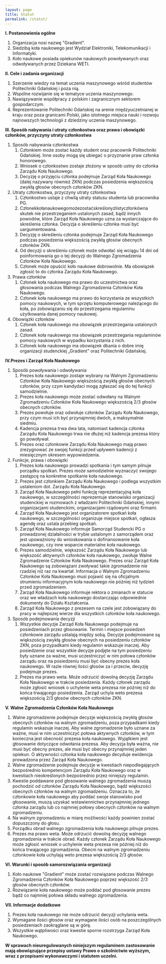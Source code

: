 ```yaml
---
layout: page
title: Statut
permalink: /statut/
---
```


**I. Postanowienia ogólne**
1. Organizacja nosi nazwę "Gradient".
2. Siedzibą koła naukowego jest Wydział Elektroniki, Telekomunikacji i Informatyki.
3. Koło naukowe posiada opiekunów naukowych powoływanych oraz odwoływanych przez Dziekana WETI.

**II. Cele i zadania organizacji**
1. Szerzenie wiedzy na temat uczenia maszynowego wśród studentów Politechniki Gdańskiej i poza nią.
2. Wspólne rozwijanie się w tematyce uczenia maszynowego.
3. Nawiązywanie współpracy z polskim i zagranicznym sektorem gospodarczym.
4. Reprezentowanie Politechniki Gdańskiej na arenie międzyuczelnianej w kraju oraz poza granicami Polski, jako istotnego miejsca nauki i rozwoju
najnowszych technologii z dziedziny uczenia maszynowego.

**III. Sposób nabywania i utraty członkostwa oraz prawa i obowiązki członków, przyczyny utraty członkostwa**
1. Sposób nabywania członkostwa
	1. Członkiem może zostać każdy student oraz pracownik Politechniki Gdańskiej. Inne osoby mogą się ubiegać o przyznanie praw członka honorowego.
	2. Wniosek o członkostwo zostaje złożony w sposób ustny do członka Zarządu Koła Naukowego.
	3. Decyzję o przyjęciu członka podejmuje Zarząd Koła Naukowego (dalej nazywany również ZKN) podczas posiedzenia większością zwykłą głosów obecnych członków ZKN.
2. Utraty członkostwa, przyczyny utraty członkostwa
	1. Członkostwo ustaje z chwilą utraty statusu studenta lub pracownika PG.
	2. Członekkołanaukowegomożezostaćskreślonyzlistyczłonkówna skutek nie przestrzeganiem ustalonych zasad, bądź innych powodów, które Zarząd Koła Naukowego uzna za wystarczające do skreślenia członka. Decyzja o skreśleniu członka musi być uargumentowana.
	3. Decyzję o skreśleniu członka podejmuje Zarząd Koła Naukowego podczas posiedzenia większością zwykłą głosów obecnych członków ZKN.
	4. Od decyzji o skreśleniu członek może odwołać się wciągu 14 dni od poinformowania go o tej decyzji do Walnego Zgromadzenia Członków Koła Naukowego.
	5. Członek może opuścić koło naukowe dobrowolnie. Ma obowiązek zgłosić to do członka Zarządu Koła Naukowego.
3. Prawa członków
	1. Członek koła naukowego ma prawo do uczestnictwa oraz głosowania podczas Walnego Zgromadzenia Członków Koła Naukowego.
	2. Członek koła naukowego ma prawo do korzystania ze wszystkich pomocy naukowych, w tym sprzętu komputerowego należącego do koła, po zobowiązaniu się do przestrzegania regulaminu użytkowania danej pomocy naukowej.
4. Obowiązki członków
	1. Członek koła naukowego ma obowiązek przestrzegania ustalonych zasad.
	2. Członek koła naukowego ma obowiązek przestrzegania regulaminów pomocy naukowych w wypadku korzystania z nich.
	3. Członek koła naukowego ma obowiązek dbania o dobre imię organizacji studenckiej „Gradient” oraz Politechniki Gdańskiej.

**IV.Prezes i Zarząd Koła Naukowego**
1. Sposób powoływania i odwoływania
	1. Prezes koła naukowego zostaje wybrany na Walnym Zgromadzeniu Członków Koła Naukowego większością zwykłą głosów obecnych członków, przy czym kandydaci mogą zgłaszać się do tej funkcji samodzielnie.
	2. Prezes koła naukowego może zostać odwołany na Walnym Zgromadzeniu Członków Koła Naukowego większością 2/3 głosów obecnych członków.
	3. Prezes powołuje oraz odwołuje członków Zarządu Koła Naukowego, przy czym musi ich być przynajmniej dwóch, a maksymalnie siedmiu.
	4. Kadencja prezesa trwa dwa lata, natomiast kadencja członka Zarządu Koła Naukowego trwa nie dłużej niż kadencja prezesa który go powoływał.
	5. Prezes oraz członkowie Zarządu Koła Naukowego mają prawo zrezygnować ze swojej funkcji przed upływem kadencji z miesięcznym okresem wypowiedzenia.
2. Funkcje, prawa i obowiązki
	1. Prezes koła naukowego prowadzi spotkania i tym samym pilnuje porządku spotkań. Prezes może samodzielnie wyznaczyć swojego zastępcę
na konkretne spotkanie koła naukowego.
	2. Prezes jest członkiem Zarządu Koła Naukowego i podlega wszystkim ustaleniom dot. Zarządu Koła Naukowego.
	3. Zarząd Koła Naukowego pełni funkcję reprezentacyjną koła naukowego, w szczególności reprezentuje stanowisko organizacji studenckiej w rozmowach z władzami Politechniki Gdańskiej, innymi organizacjami studenckimi, organizacjami rządowymi oraz firmami.
	4. Zarząd Koła Naukowego jest organizatorem spotkań koła naukowego, w szczególności organizuje miejsce spotkań, ogłasza agendę oraz ustala przebieg spotkań.
	5. Zarząd Koła Naukowego informuje Samorząd Studencki PG o prowadzonej działalności w trybie ustalonym z samorządem oraz jest upoważniony do wnioskowania o dofinansowanie koła naukowego, czy inne wsparcie materialne koła naukowego.
	6. Prezes samodzielnie, większość Zarządu Koła Naukowego lub większość aktywnych członków koła naukowego, zwołuje Walne Zgromadzenie Członków Koła Naukowego. Prezes oraz Zarząd Koła Naukowego są zobowiązani zwoływać takie zgromadzenie nie rzadziej niż raz na kwartał. Informacja o Walnym Zgromadzeniu Członków Koła Naukowego musi pojawić się na oficjalnym strumieniu informacyjnym koła naukowego nie później niż tydzień przed zgromadzeniem.
	7. Zarząd Koła Naukowego informuje rektora o zmianach w statucie oraz we władzach koła naukowego dostarczając odpowiednie dokumenty do Działu Kształcenia.
	8. Zarząd Koła Naukowego z prezesem na czele jest zobowiązany do pracy w najlepszej wierze dla wszystkich członków koła naukowego.
3. Sposób podejmowania decyzji
	1. Wszystkie decyzje Zarząd Koła Naukowego podejmuje na posiedzeniach przez głosowanie. Termin i miejsce posiedzeń członkowie zarządu ustalają między sobą. Decyzje podejmowane są większością zwykłą głosów obecnych na posiedzeniu członków ZKN, poza przypadkami kiedy regulamin wskazuje inaczej. Aby posiedzenie oraz wszystkie decyzje podjęte na tym posiedzeniu były uznane za ważne, musi uczestniczyć w nim połowa członków zarządu oraz na posiedzeniu musi być obecny prezes koła naukowego. W razie równej ilości głosów za i przeciw, decyzję podejmuje prezes.
	2. Prezes ma prawo weta. Może odrzucić dowolną decyzję Zarządu Koła Naukowego w trakcie posiedzenia. Każdy członek zarządu może zgłosić wniosek o uchylenie weta prezesa nie później niż do końca trwającego posiedzenia. Zarząd uchyla weto prezesa większością 2/3 głosów obecnych członków ZKN.

**V. Walne Zgromadzenia Członków Koła Naukowego**
1. Walne zgromadzenie podejmuje decyzje większością zwykłą głosów obecnych członków na walnym zgromadzeniu, poza przypadkami kiedy regulamin wskazuje inaczej. Aby walne zgromadzenie było uznane za ważne, musi w nim uczestniczyć połowa aktywnych członków, w tym konieczna jest obecność prezesa koła naukowego. Wyjątkiem jest głosowanie dotyczące odwołania prezesa. Aby decyzja była ważna, nie musi być obecny prezes, ale musi być obecny przynajmniej jeden opiekun. O aktywności członka koła naukowego decyduje ewidencja prowadzona przez Zarząd Koła Naukowego.
2. Walne zgromadzenie podejmuje decyzje w kwestiach niepodlegających bezpośrednio kompetencjom Zarządu Koła Naukowego oraz w kwestiach nieokreślonych bezpośrednio przez niniejszy regulamin.
3. Kwestie poddawane pod głosowanie walnego zgromadzenia muszą pochodzić od członków Zarządu Koła Naukowego, bądź większości obecnych członków na walnym zgromadzeniu. Oznacza to, że członkowie koła naukowego aby poddać swoje stanowisko pod głosowanie, muszą uzyskać wstawiennictwo przynajmniej jednego członka zarządu lub co najmniej połowy obecnych członków na walnym zgromadzeniu.
4. Na walnym zgromadzeniu w miarę możliwości każdy powinien zostać dopuszczony do głosu.
5. Porządku obrad walnego zgromadzenia koła naukowego pilnuje prezes.
6. Prezes ma prawo weta. Może odrzucić dowolną decyzję walnego zgromadzenia w trakcie obrad. Każdy członek Zarządu Koła Naukowego może zgłosić wniosek o uchylenie weta prezesa nie później niż do końca trwającego zgromadzenia. Obecni na walnym zgromadzeniu członkowie koła uchylają weto prezesa większością 2/3 głosów.

**VI. Warunki i sposób samorozwiązania organizacji**
1. Koło naukowe "Gradient" może zostać rozwiązane podczas Walnego Zgromadzenia Członków Koła Naukowego poprzez większość 2/3 głosów obecnych członków.
2. Rozwiązanie koła naukowego może poddać pod głosowanie prezes bądź co najmniej połowa składu walnego zgromadzenia.

**VII. Informacje dodatkowe**
1. Prezes koła naukowego nie może odrzucić decyzji uchylania weta.
2. Wymagane ilości głosów oraz wymagane ilości osób na poszczególnych posiedzeniach zaokrąglane są w górę.
3. Wszystkie wątpliwości oraz kwestie sporne rozstrzyga Zarząd Koła Naukowego.

**W sprawach nieuregulowanych niniejszym regulaminem zastosowanie mają obowiązujące przepisy ustawy Prawo o szkolnictwie wyższym, wraz z przepisami wykonawczymi i statutem uczelni.**
